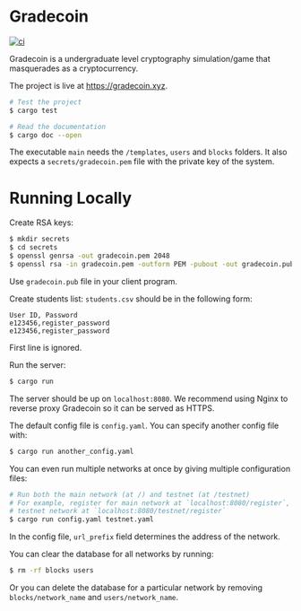 # Gradecoin
[![ci](https://github.com/yigitsever/gradecoin/actions/workflows/rust.yml/badge.svg?branch=main)](https://github.com/yigitsever/gradecoin/actions/workflows/rust.yml)

Gradecoin is a undergraduate level cryptography simulation/game that masquerades as a cryptocurrency.

The project is live at https://gradecoin.xyz.

```sh
# Test the project
$ cargo test

# Read the documentation
$ cargo doc --open
```

The executable `main` needs the `/templates`, `users` and `blocks` folders. It also expects a `secrets/gradecoin.pem` file with the private key of the system.


# Running Locally

Create RSA keys:
```sh
$ mkdir secrets
$ cd secrets
$ openssl genrsa -out gradecoin.pem 2048
$ openssl rsa -in gradecoin.pem -outform PEM -pubout -out gradecoin.pub
```
Use `gradecoin.pub` file in your client program.

Create students list: `students.csv` should be in the following form:
```
User ID, Password
e123456,register_password
e123456,register_password
```
First line is ignored.

Run the server:
```sh
$ cargo run
```

The server should be up on `localhost:8080`.
We recommend using Nginx to reverse proxy Gradecoin so it can be served as HTTPS.

The default config file is `config.yaml`.
You can specify another config file with:
```sh
$ cargo run another_config.yaml
```

You can even run multiple networks at once by giving multiple configuration files:
```sh
# Run both the main network (at /) and testnet (at /testnet)
# For example, register for main network at `localhost:8080/register`,
# testnet network at `localhost:8080/testnet/register`
$ cargo run config.yaml testnet.yaml
```
In the config file, `url_prefix` field determines the address of the network.

You can clear the database for all networks by running:
```sh
$ rm -rf blocks users
```
Or you can delete the database for a particular network by removing `blocks/network_name` and `users/network_name`.
